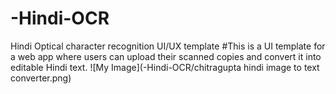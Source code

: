 # -Hindi-OCR
Hindi Optical character recognition UI/UX template 
#This is a UI template for a web app where users can upload their scanned copies and convert it into editable Hindi text.
![My Image](-Hindi-OCR/chitragupta hindi image to text converter.png)
